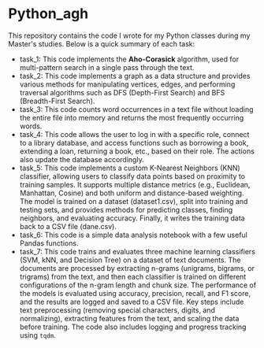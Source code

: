 # Python_agh
This repository contains the code I wrote for my Python classes during my Master's studies. Below is a quick summary of each task:

- task_1: This code implements the **Aho-Corasick** algorithm, used for multi-pattern search in a single pass through the text. 
- task_2: This code implements a graph as a data structure and provides various methods for manipulating vertices, edges, and performing traversal algorithms such as DFS (Depth-First Search) and BFS (Breadth-First Search).
- task_3: This code counts word occurrences in a text file without loading the entire file into memory and returns the most frequently occurring words.
- task_4: This code allows the user to log in with a specific role, connect to a library database, and access functions such as borrowing a book, extending a loan, returning a book, etc., based on their role. The actions also update the database accordingly.
- task_5: This code implements a custom K-Nearest Neighbors (KNN) classifier, allowing users to classify data points based on proximity to training samples. It supports multiple distance metrics (e.g., Euclidean, Manhattan, Cosine) and both uniform and distance-based weighting. The model is trained on a dataset (dataset1.csv), split into training and testing sets, and provides methods for predicting classes, finding neighbors, and evaluating accuracy. Finally, it writes the training data back to a CSV file (dane.csv).
- task_6: This code is a simple data analysis notebook with a few useful Pandas functions.
- task_7: This code trains and evaluates three machine learning classifiers (SVM, kNN, and Decision Tree) on a dataset of text documents. The documents are processed by extracting n-grams (unigrams, bigrams, or trigrams) from the text, and then each classifier is trained on different configurations of the n-gram length and chunk size. The performance of the models is evaluated using accuracy, precision, recall, and F1 score, and the results are logged and saved to a CSV file. Key steps include text preprocessing (removing special characters, digits, and normalizing), extracting features from the text, and scaling the data before training. The code also includes logging and progress tracking using `tqdm`.